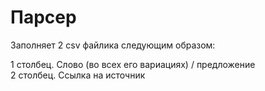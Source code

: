 # Парсер

Заполняет 2 csv файлика следующим образом:

1 столбец. Слово (во всех его вариациях) / предложение \
2 столбец. Ссылка на источник
